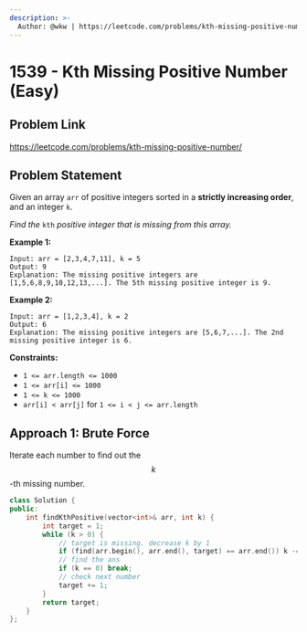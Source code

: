 ```yaml
---
description: >-
  Author: @wkw | https://leetcode.com/problems/kth-missing-positive-number/
---
```


# 1539 - Kth Missing Positive Number (Easy)

## Problem Link

https://leetcode.com/problems/kth-missing-positive-number/

## Problem Statement

Given an array `arr` of positive integers sorted in a **strictly increasing order**, and an integer `k`.

_Find the_ `kth` _positive integer that is missing from this array._

**Example 1:**

```
Input: arr = [2,3,4,7,11], k = 5
Output: 9
Explanation: The missing positive integers are [1,5,6,8,9,10,12,13,...]. The 5th missing positive integer is 9.
```

**Example 2:**

```
Input: arr = [1,2,3,4], k = 2
Output: 6
Explanation: The missing positive integers are [5,6,7,...]. The 2nd missing positive integer is 6.
```

**Constraints:**

- `1 <= arr.length <= 1000`
- `1 <= arr[i] <= 1000`
- `1 <= k <= 1000`
- `arr[i] < arr[j]` for `1 <= i < j <= arr.length`

## Approach 1: Brute Force

Iterate each number to find out the $$k$$-th missing number.

<SolutionAuthor name="@wkw"/>

```cpp
class Solution {
public:
    int findKthPositive(vector<int>& arr, int k) {
        int target = 1;
        while (k > 0) {
            // target is missing. decrease k by 1
            if (find(arr.begin(), arr.end(), target) == arr.end()) k -= 1;
            // find the ans
            if (k == 0) break;
            // check next number
            target += 1;
        }
        return target;
    }
};
```
